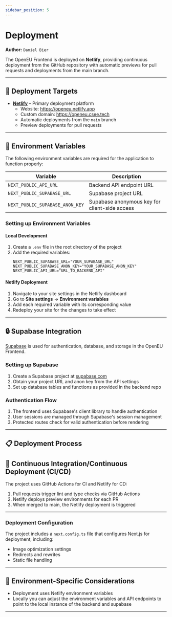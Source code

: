 ```yaml
---
sidebar_position: 5
---
```


# Deployment

**Author:** `Daniel Bier`

The OpenEU Frontend is deployed on **Netlify**, providing continuous deployment from the GitHub repository with automatic previews for pull requests and deployments from the main branch.

---

## 🚀 Deployment Targets

- [**Netlify**](https://www.netlify.com/) – Primary deployment platform
  - Website: https://openeu.netlify.app
  - Custom domain: https://openeu.csee.tech
  - Automatic deployments from the `main` branch
  - Preview deployments for pull requests

---

## 🔑 Environment Variables

The following environment variables are required for the application to function properly:

| Variable | Description |
|----------|-------------|
| `NEXT_PUBLIC_API_URL` | Backend API endpoint URL |
| `NEXT_PUBLIC_SUPABASE_URL` | Supabase project URL | 
| `NEXT_PUBLIC_SUPABASE_ANON_KEY` | Supabase anonymous key for client-side access |

### Setting up Environment Variables

#### Local Development

1. Create a `.env` file in the root directory of the project
2. Add the required variables:
   ```
   NEXT_PUBLIC_SUPABASE_URL="YOUR_SUPABASE_URL"
   NEXT_PUBLIC_SUPABASE_ANON_KEY="YOUR_SUPABASE_ANON_KEY"
   NEXT_PUBLIC_API_URL="URL_TO_BACKEND_API"
   ```

#### Netlify Deployment

1. Navigate to your site settings in the Netlify dashboard
2. Go to **Site settings** → **Environment variables**
3. Add each required variable with its corresponding value
4. Redeploy your site for the changes to take effect

---

## 🔒 Supabase Integration

[Supabase](https://supabase.com/) is used for authentication, database, and storage in the OpenEU Frontend.

### Setting up Supabase

1. Create a Supabase project at [supabase.com](https://supabase.com/)
2. Obtain your project URL and anon key from the API settings
3. Set up database tables and functions as provided in the backend repo

### Authentication Flow

1. The frontend uses Supabase's client library to handle authentication
2. User sessions are managed through Supabase's session management
3. Protected routes check for valid authentication before rendering

---

## 📋 Deployment Process


## 🔄 Continuous Integration/Continuous Deployment (CI/CD)

The project uses GitHub Actions for CI and Netlify for CD:

1. Pull requests trigger lint and type checks via GitHub Actions
2. Netlify deploys preview environments for each PR
3. When merged to main, the Netlify deployment is triggered

---

### Deployment Configuration

The project includes a `next.config.ts` file that configures Next.js for deployment, including:

- Image optimization settings
- Redirects and rewrites
- Static file handling

---

## 🧪 Environment-Specific Considerations

- Deployment uses Netlify environment variables
- Locally you can adjust the environment variables and API endpoints to point to the local instance of the backend and supabase

---

